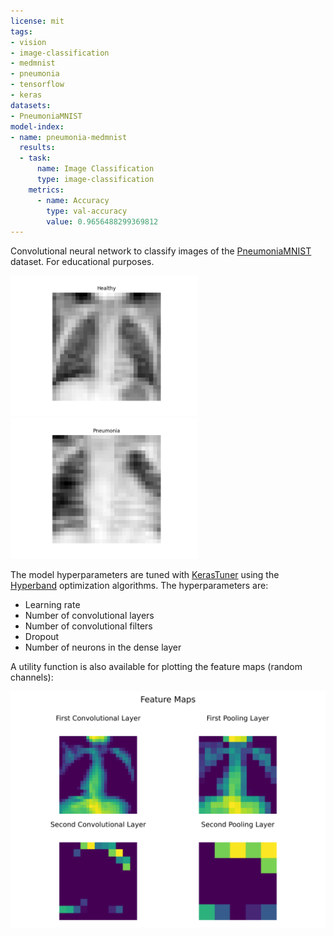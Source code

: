```yaml
---
license: mit
tags:
- vision
- image-classification
- medmnist
- pneumonia
- tensorflow
- keras
datasets:
- PneumoniaMNIST
model-index:
- name: pneumonia-medmnist
  results:
  - task:
      name: Image Classification
      type: image-classification
    metrics:
      - name: Accuracy
        type: val-accuracy
        value: 0.9656488299369812
---
```


Convolutional neural network to classify images of the [PneumoniaMNIST](https://zenodo.org/records/10519652) dataset.
For educational purposes.

<p>
  <img src="images/healthy.png" width=300 />
  <img src="images/pneumonia.png" width=300 /> 
</p>

The model hyperparameters are tuned with [KerasTuner](https://keras.io/keras_tuner/)
using the [Hyperband](https://arxiv.org/abs/1603.06560) optimization algorithms. The 
hyperparameters are:
* Learning rate
* Number of convolutional layers
* Number of convolutional filters
* Dropout
* Number of neurons in the dense layer

A utility function is also available for plotting the feature maps (random channels):

![feature_map](images\feature_maps\3.svg)
